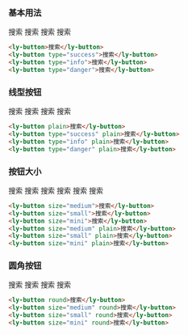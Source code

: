 ### 基本用法
<ly-button>搜索</ly-button>
<ly-button type="success">搜索</ly-button>
<ly-button type="info">搜索</ly-button>
<ly-button type="danger">搜索</ly-button>

```html
<ly-button>搜索</ly-button>
<ly-button type="success">搜索</ly-button>
<ly-button type="info">搜索</ly-button>
<ly-button type="danger">搜索</ly-button>
```
### 线型按钮
<ly-button plain>搜索</ly-button>
<ly-button type="success" plain>搜索</ly-button>
<ly-button type="info" plain>搜索</ly-button>
<ly-button type="danger" plain>搜索</ly-button>
```html
<ly-button plain>搜索</ly-button>
<ly-button type="success" plain>搜索</ly-button>
<ly-button type="info" plain>搜索</ly-button>
<ly-button type="danger" plain>搜索</ly-button>
```

### 按钮大小
<ly-button size="medium">搜索</ly-button>
<ly-button size="small">搜索</ly-button>
<ly-button size="mini">搜索</ly-button>
<ly-button size="medium" plain>搜索</ly-button>
<ly-button size="small" plain>搜索</ly-button>
<ly-button size="mini" plain>搜索</ly-button>
```html
<ly-button size="medium">搜索</ly-button>
<ly-button size="small">搜索</ly-button>
<ly-button size="mini">搜索</ly-button>
<ly-button size="medium" plain>搜索</ly-button>
<ly-button size="small" plain>搜索</ly-button>
<ly-button size="mini" plain>搜索</ly-button>
```
### 圆角按钮
<ly-button round>搜索</ly-button>
<ly-button size="medium" round>搜索</ly-button>
<ly-button size="small" round>搜索</ly-button>
<ly-button size="mini" round>搜索</ly-button>
```html
<ly-button round>搜索</ly-button>
<ly-button size="medium" round>搜索</ly-button>
<ly-button size="small" round>搜索</ly-button>
<ly-button size="mini" round>搜索</ly-button>
```
